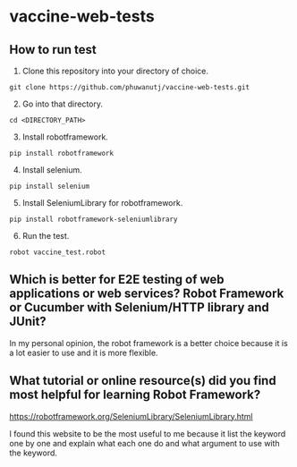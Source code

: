 # vaccine-web-tests

## How to run test 

1. Clone this repository into your directory of choice.
```
git clone https://github.com/phuwanutj/vaccine-web-tests.git
```

2. Go into that directory.
```
cd <DIRECTORY_PATH>
```

3. Install robotframework.
```
pip install robotframework
```

4. Install selenium.
```
pip install selenium
```

5. Install SeleniumLibrary for robotframework.
```
pip install robotframework-seleniumlibrary
```

6. Run the test.
```
robot vaccine_test.robot
```
## Which is better for E2E testing of web applications or web services? Robot Framework or Cucumber with Selenium/HTTP library and JUnit?
In my personal opinion, the robot framework is a better choice because it is a lot easier to use and it is more flexible. 

## What tutorial or online resource(s) did you find most helpful for learning Robot Framework?

https://robotframework.org/SeleniumLibrary/SeleniumLibrary.html

I found this website to be the most useful to me because it list the keyword one by one and explain what each one do and what argument to use with the keyword.
